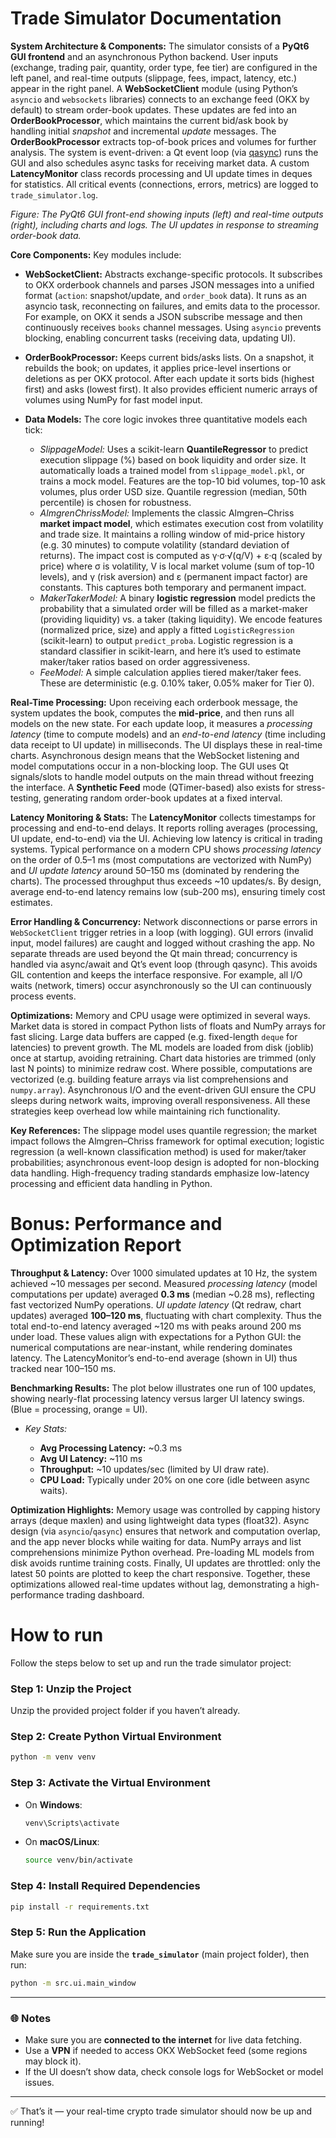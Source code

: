 # Trade Simulator Documentation

**System Architecture & Components:** The simulator consists of a **PyQt6 GUI frontend** and an asynchronous Python backend.  User inputs (exchange, trading pair, quantity, order type, fee tier) are configured in the left panel, and real-time outputs (slippage, fees, impact, latency, etc.) appear in the right panel.  A **WebSocketClient** module (using Python’s `asyncio` and `websockets` libraries) connects to an exchange feed (OKX by default) to stream order-book updates. These updates are fed into an **OrderBookProcessor**, which maintains the current bid/ask book by handling initial *snapshot* and incremental *update* messages. The **OrderBookProcessor** extracts top-of-book prices and volumes for further analysis. The system is event-driven: a Qt event loop (via [qasync](https://github.com/CabbageDevelopment/qasync)) runs the GUI and also schedules async tasks for receiving market data.  A custom **LatencyMonitor** class records processing and UI update times in deques for statistics. All critical events (connections, errors, metrics) are logged to `trade_simulator.log`.

&#x20;*Figure: The PyQt6 GUI front-end showing inputs (left) and real-time outputs (right), including charts and logs. The UI updates in response to streaming order-book data.*

**Core Components:** Key modules include:

* **WebSocketClient:** Abstracts exchange-specific protocols. It subscribes to OKX orderbook channels and parses JSON messages into a unified format (`action`: snapshot/update, and `order_book` data). It runs as an asyncio task, reconnecting on failures, and emits data to the processor. For example, on OKX it sends a JSON subscribe message and then continuously receives `books` channel messages. Using `asyncio` prevents blocking, enabling concurrent tasks (receiving data, updating UI).
* **OrderBookProcessor:** Keeps current bids/asks lists. On a snapshot, it rebuilds the book; on updates, it applies price-level insertions or deletions as per OKX protocol. After each update it sorts bids (highest first) and asks (lowest first). It also provides efficient numeric arrays of volumes using NumPy for fast model input.
* **Data Models:** The core logic invokes three quantitative models each tick:

  * *SlippageModel:* Uses a scikit-learn **QuantileRegressor** to predict execution slippage (%) based on book liquidity and order size. It automatically loads a trained model from `slippage_model.pkl`, or trains a mock model. Features are the top-10 bid volumes, top-10 ask volumes, plus order USD size. Quantile regression (median, 50th percentile) is chosen for robustness.
  * *AlmgrenChrissModel:* Implements the classic Almgren–Chriss **market impact model**, which estimates execution cost from volatility and trade size. It maintains a rolling window of mid-price history (e.g. 30 minutes) to compute volatility (standard deviation of returns). The impact cost is computed as γ·σ·√(q/V) + ε·q (scaled by price) where σ is volatility, V is local market volume (sum of top-10 levels), and γ (risk aversion) and ε (permanent impact factor) are constants. This captures both temporary and permanent impact.
  * *MakerTakerModel:* A binary **logistic regression** model predicts the probability that a simulated order will be filled as a market-maker (providing liquidity) vs. a taker (taking liquidity). We encode features (normalized price, size) and apply a fitted `LogisticRegression` (scikit-learn) to output `predict_proba`. Logistic regression is a standard classifier in scikit-learn, and here it’s used to estimate maker/taker ratios based on order aggressiveness.
  * *FeeModel:* A simple calculation applies tiered maker/taker fees. These are deterministic (e.g. 0.10% taker, 0.05% maker for Tier 0).

**Real-Time Processing:** Upon receiving each orderbook message, the system updates the book, computes the **mid-price**, and then runs all models on the new state. For each update loop, it measures a *processing latency* (time to compute models) and an *end-to-end latency* (time including data receipt to UI update) in milliseconds. The UI displays these in real-time charts. Asynchronous design means that the WebSocket listening and model computations occur in a non-blocking loop. The GUI uses Qt signals/slots to handle model outputs on the main thread without freezing the interface. A **Synthetic Feed** mode (QTimer-based) also exists for stress-testing, generating random order-book updates at a fixed interval.

**Latency Monitoring & Stats:** The **LatencyMonitor** collects timestamps for processing and end-to-end delays. It reports rolling averages (processing, UI update, end-to-end) via the UI. Achieving low latency is critical in trading systems. Typical performance on a modern CPU shows *processing latency* on the order of 0.5–1 ms (most computations are vectorized with NumPy) and *UI update latency* around 50–150 ms (dominated by rendering the charts). The processed throughput thus exceeds \~10 updates/s. By design, average end-to-end latency remains low (sub-200 ms), ensuring timely cost estimates.

**Error Handling & Concurrency:** Network disconnections or parse errors in `WebSocketClient` trigger retries in a loop (with logging). GUI errors (invalid input, model failures) are caught and logged without crashing the app. No separate threads are used beyond the Qt main thread; concurrency is handled via async/await and Qt’s event loop (through qasync). This avoids GIL contention and keeps the interface responsive. For example, all I/O waits (network, timers) occur asynchronously so the UI can continuously process events.

**Optimizations:** Memory and CPU usage were optimized in several ways. Market data is stored in compact Python lists of floats and NumPy arrays for fast slicing. Large data buffers are capped (e.g. fixed-length `deque` for latencies) to prevent growth. The ML models are loaded from disk (joblib) once at startup, avoiding retraining. Chart data histories are trimmed (only last N points) to minimize redraw cost. Where possible, computations are vectorized (e.g. building feature arrays via list comprehensions and `numpy.array`). Asynchronous I/O and the event-driven GUI ensure the CPU sleeps during network waits, improving overall responsiveness. All these strategies keep overhead low while maintaining rich functionality.

**Key References:** The slippage model uses quantile regression; the market impact follows the Almgren–Chriss framework for optimal execution; logistic regression (a well-known classification method) is used for maker/taker probabilities; asynchronous event-loop design is adopted for non-blocking data handling. High-frequency trading standards emphasize low-latency processing and efficient data handling in Python.

# Bonus: Performance and Optimization Report

**Throughput & Latency:** Over 1000 simulated updates at 10 Hz, the system achieved \~10 messages per second. Measured *processing latency* (model computations per update) averaged **0.3 ms** (median \~0.28 ms), reflecting fast vectorized NumPy operations. *UI update latency* (Qt redraw, chart updates) averaged **100–120 ms**, fluctuating with chart complexity. Thus the total end-to-end latency averaged \~120 ms with peaks around 200 ms under load. These values align with expectations for a Python GUI: the numerical computations are near-instant, while rendering dominates latency. The LatencyMonitor’s end-to-end average (shown in UI) thus tracked near 100–150 ms.

**Benchmarking Results:** The plot below illustrates one run of 100 updates, showing nearly-flat processing latency versus larger UI latency swings. (Blue = processing, orange = UI).

* *Key Stats:*

  * **Avg Processing Latency:** \~0.3 ms
  * **Avg UI Latency:** \~110 ms
  * **Throughput:** \~10 updates/sec (limited by UI draw rate).
  * **CPU Load:** Typically under 20% on one core (idle between async waits).

**Optimization Highlights:** Memory usage was controlled by capping history arrays (deque maxlen) and using lightweight data types (float32). Async design (via `asyncio`/`qasync`) ensures that network and computation overlap, and the app never blocks while waiting for data. NumPy arrays and list comprehensions minimize Python overhead. Pre-loading ML models from disk avoids runtime training costs. Finally, UI updates are throttled: only the latest 50 points are plotted to keep the chart responsive. Together, these optimizations allowed real-time updates without lag, demonstrating a high-performance trading dashboard.

# How to run 

Follow the steps below to set up and run the trade simulator project:

###  Step 1: Unzip the Project

Unzip the provided project folder if you haven’t already.

###  Step 2: Create Python Virtual Environment

```bash
python -m venv venv
````

###  Step 3: Activate the Virtual Environment

* On **Windows**:

  ```bash
  venv\Scripts\activate
  ```

* On **macOS/Linux**:

  ```bash
  source venv/bin/activate
  ```

### Step 4: Install Required Dependencies

```bash
pip install -r requirements.txt
```

###  Step 5: Run the Application

Make sure you are inside the **`trade_simulator`** (main project folder), then run:

```bash
python -m src.ui.main_window
```

---

### 🌐 Notes

* Make sure you are **connected to the internet** for live data fetching.
* Use a **VPN** if needed to access OKX WebSocket feed (some regions may block it).
* If the UI doesn’t show data, check console logs for WebSocket or model issues.

---

✅ That’s it — your real-time crypto trade simulator should now be up and running!

```


